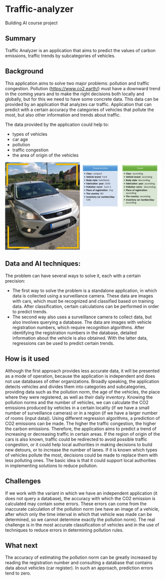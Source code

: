 # Traffic-analyzer

Building AI course project


## Summary

Traffic Analyzer is an application that aims to predict the values of carbon emissions, traffic trends by subcategories of vehicles.

## Background

This application aims to solve two major problems: pollution and traffic congestion.
Pollution (https://www.co2.earth/) must have a downward trend in the coming years and to make the right decisions both locally and globally, but for this we need to have some concrete data.
This data can be provided by an application that analyzes car traffic. Application that can predict with a certain accuracy the categories of vehicles that pollute the most, but also other information and trends about traffic.

The data provided by the application could help to:
  * types of vehicles
  * car age
  * pollution
  * traffic congestion
  * the area of origin of the vehicles

![Traffic Analyzer](/Prezentare1.jpg)


## Data and AI techniques:

The problem can have several ways to solve it, each with a certain precision:
  * The first way to solve the problem is a standalone application, in which data is collected using a surveillance camera. These data are images with cars, which must be recognized and classified based on training data. After classification, certain calculations can be performed in order to predict trends.
  * The second way also uses a surveillance camera to collect data, but also involves querying a database. The data are images with vehicle registration numbers, which require recognition algorithms. After identifying the registration numbers in the database, detailed information about the vehicle is also obtained. With the latter data, regressions can be used to predict certain trends.


## How is it used

Although the first approach provides less accurate data, it will be presented as a mode of operation, because the application is independent and does not use databases of other organizations.
Broadly speaking, the application detects vehicles and divides them into categories and subcategories, providing data such as the pollution norm, the age of the vehicles, the place where they were registered, as well as their daily inventory.
Knowing the pollution norms and the number of vehicles, we can calculate the CO2 emissions produced by vehicles in a certain locality (if we have a small number of surveillance cameras) or in a region (if we have a larger number of rooms (input data)).
Using different regression algorithms, a prediction of CO2 emissions can be made.
The higher the traffic congestion, the higher the carbon emissions. Therefore, the application aims to predict a trend of increasing or decreasing traffic in certain areas.
If the region of origin of the cars is also known, traffic could be redirected to avoid possible traffic congestion, or it could help local authorities in making decisions to build new detours, or to increase the number of lanes.
If it is known which types of vehicles pollute the most, decisions could be made to replace them with less polluting ones.
The basic idea is that it could support local authorities in implementing solutions to reduce pollution.


## Challenges

If we work with the variant in which we have an independent application (it does not query a database), the accuracy with which the CO2 emission is calculated may contain some errors.
These errors can come from the inaccurate calculation of the pollution norm (we have an image of a vehicle, after which only the time interval in which that vehicle was made can be determined, so we cannot determine exactly the pollution norm).
The real challenge is in the most accurate classification of vehicles and in the use of techniques to reduce errors in determining pollution rules.


## What next

The accuracy of estimating the pollution norm can be greatly increased by reading the registration number and consulting a database that contains data about vehicles (car register).
In such an approach, prediction errors tend to zero.
